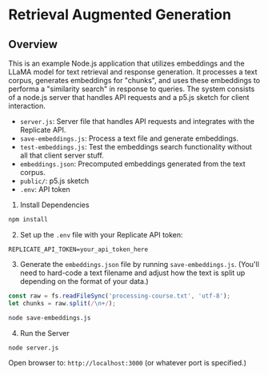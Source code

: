 # Retrieval Augmented Generation

## Overview

This is an example Node.js application that utilizes embeddings and the LLaMA model for text retrieval and response generation. It processes a text corpus, generates embeddings for "chunks", and uses these embeddings to performa a "similarity search" in response to queries. The system consists of a node.js server that handles API requests and a p5.js sketch for client interaction.

- `server.js`: Server file that handles API requests and integrates with the Replicate API.
- `save-embeddings.js`: Process a text file and generate embeddings.
- `test-embeddings.js`: Test the embeddings search functionality without all that client server stuff.
- `embeddings.json`: Precomputed embeddings generated from the text corpus.
- `public/`: p5.js sketch
- `.env`: API token

1. Install Dependencies

```sh
npm install
```

2. Set up the `.env` file with your Replicate API token:

```env
REPLICATE_API_TOKEN=your_api_token_here
```

3. Generate the `embeddings.json` file by running `save-embeddings.js`. (You'll need to hard-code a text filename and adjust how the text is split up depending on the format of your data.)

```js
const raw = fs.readFileSync('processing-course.txt', 'utf-8');
let chunks = raw.split(/\n+/);
```

```sh
node save-embeddings.js
```

4. Run the Server

```sh
node server.js
```

Open browser to: `http://localhost:3000` (or whatever port is specified.)

